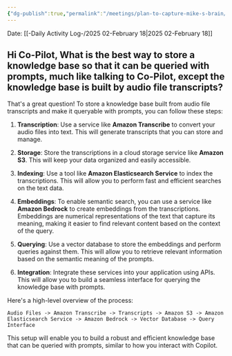 ```yaml
---
{"dg-publish":true,"permalink":"/meetings/plan-to-capture-mike-s-brain/","noteIcon":"","created":"2025-05-20T09:18:16.564-05:00"}
---
```


Date: [[-Daily Activity Log-/2025 02-February 18\|2025 02-February 18]]

## Hi Co-Pilot, What is the best way to store a knowledge base so that it can be queried with prompts, much like talking to Co-Pilot, except the knowledge base is built by audio file transcripts?

That's a great question! To store a knowledge base built from audio file transcripts and make it queryable with prompts, you can follow these steps:

1. **Transcription**: Use a service like **Amazon Transcribe** to convert your audio files into text. This will generate transcripts that you can store and manage.

2. **Storage**: Store the transcriptions in a cloud storage service like **Amazon S3**. This will keep your data organized and easily accessible.

3. **Indexing**: Use a tool like **Amazon Elasticsearch Service** to index the transcriptions. This will allow you to perform fast and efficient searches on the text data.

4. **Embeddings**: To enable semantic search, you can use a service like **Amazon Bedrock** to create embeddings from the transcriptions. Embeddings are numerical representations of the text that capture its meaning, making it easier to find relevant content based on the context of the query.

5. **Querying**: Use a vector database to store the embeddings and perform queries against them. This will allow you to retrieve relevant information based on the semantic meaning of the prompts.

6. **Integration**: Integrate these services into your application using APIs. This will allow you to build a seamless interface for querying the knowledge base with prompts.

Here's a high-level overview of the process:

```plaintext
Audio Files -> Amazon Transcribe -> Transcripts -> Amazon S3 -> Amazon Elasticsearch Service -> Amazon Bedrock -> Vector Database -> Query Interface
```

This setup will enable you to build a robust and efficient knowledge base that can be queried with prompts, similar to how you interact with Copilot.

